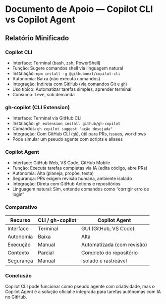 # Documento de Apoio — Copilot CLI vs Copilot Agent

## Relatório Minificado

### Copilot CLI
- Interface: Terminal (bash, zsh, PowerShell)
- Função: Sugere comandos shell via linguagem natural
- Instalação: `npm install -g @githubnext/copilot-cli`
- Autonomia: Baixa (não executa comandos)
- Integração: Indireta com GitHub (via comandos Git e `gh`)
- Uso típico: Automatizar tarefas simples, aprender terminal
- Consumo: Leve, sob demanda

### gh-copilot (CLI Extension)
- Interface: Terminal via GitHub CLI
- Instalação: `gh extension install github/gh-copilot`
- Comandos: `gh copilot suggest "ação desejada"`
- Integração: Com GitHub CLI (`gh`), útil para PRs, issues, workflows
- Pode simular um pseudo agente com scripts e aliases

### Copilot Agent
- Interface: GitHub Web, VS Code, GitHub Mobile
- Função: Executa tarefas completas via IA (edita código, abre PRs)
- Autonomia: Alta (planeja, propõe, testa)
- Segurança: PRs exigem revisão humana, ambiente isolado
- Integração: Direta com GitHub Actions e repositórios
- Linguagem natural: Sim, entende comandos como “corrigir erro de login”

### Comparativo

| Recurso         | CLI / gh-copilot        | Copilot Agent             |
|-----------------|-------------------------|---------------------------|
| Interface       | Terminal                | GUI (GitHub, VS Code)     |
| Autonomia       | Baixa                   | Alta                      |
| Execução        | Manual                  | Automatizada (com revisão)|
| Contexto        | Parcial                 | Completo do repositório   |
| Segurança       | Manual                  | Isolado e rastreável      |

### Conclusão
Copilot CLI pode funcionar como pseudo agente com criatividade, mas o Copilot Agent é a solução oficial e integrada para tarefas autônomas com IA no GitHub.

